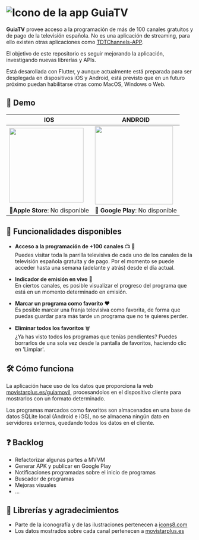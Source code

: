﻿#  ![Icono de la app](https://img.icons8.com/color/48/000000/retro-tv.png) GuiaTV

**GuiaTV** provee acceso a la programación de más de 100 canales gratuitos y de pago de la televisión española. No es una aplicación de streaming, para ello existen otras aplicaciones como [TDTChannels-APP](https://github.com/LaQuay/TDTChannels-APP).

El objetivo de este repositorio es seguir mejorando la aplicación, investigando nuevas librerías y APIs.

Está desarollada con Flutter, y aunque actualmente está preparada para ser desplegada en dispositivos iOS y Android, está previsto que en un futuro próximo puedan habilitarse otras como MacOS, Windows o Web.

## 🌟 Demo

|IOS|ANDROID|
|--|--|
| <img src="https://github.com/juanavilaes/GuiaTV-Flutter/raw/master/ios_demo.gif" width="200" /> | <img src="https://github.com/juanavilaes/GuiaTV-Flutter/raw/master/android_demo.gif" width="210" /> |
|📱**Apple Store**: No disponible|🤖 **Google Play**: No disponible|

## 🎉 Funcionalidades disponibles

-   **Acceso a la programación de +100 canales** 📺 📡  
    Puedes visitar toda la parrilla televisiva de cada uno de los canales de la televisión española gratuita y de pago. Por el momento se puede acceder hasta una semana (adelante y atrás) desde el día actual.
    
-   **Indicador de emisión en vivo** 🔴  
    En ciertos canales, es posible visualizar el progreso del programa que está en un momento determinado en emisión.
    
-   **Marcar un programa como favorito**  ❤️  
    Es posible marcar una franja televisiva como favorita, de forma que puedas guardar para más tarde un programa que no te quieres perder.
    
-   **Eliminar todos los favoritos**  🗑️  
    ¿Ya has visto todos los programas que tenías pendientes? Puedes borrarlos de una sola vez desde la pantalla de favoritos, haciendo clic en 'Limpiar'.
   
## 🛠️  Cómo funciona
La aplicación hace uso de los datos que proporciona la web [movistarplus.es/guiamovil](http://www.movistarplus.es/guiamovil), procesandolos en el dispositivo cliente para mostrarlos con un formato determinado.

Los programas marcados como favoritos son almacenados en una base de datos SQLite local (Android e iOS), no se almacena ningún dato en servidores externos, quedando todos los datos en el cliente.

## ❓  Backlog

-   Refactorizar algunas partes a MVVM
-   Generar APK y publicar en Google Play
-   Notificaciones programadas sobre el inicio de programas
-   Buscador de programas
-   Mejoras visuales
-   …

## 🙏  Librerías y agradecimientos

-   Parte de la iconografía y de las ilustraciones pertenecen a  [icons8.com](http://icons8.com/)
-   Los datos mostrados sobre cada canal pertenecen a [movistarplus.es](http://www.movistarplus.es/guiamovil)
